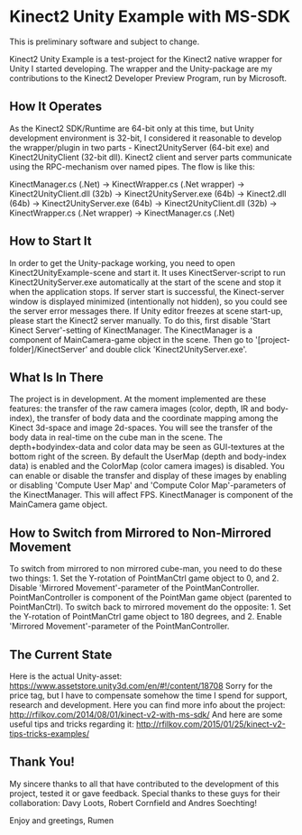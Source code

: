 Kinect2 Unity Example with MS-SDK
=================================

This is preliminary software and subject to change.

Kinect2 Unity Example is a test-project for the Kinect2 native wrapper for Unity I started developing. The wrapper and the Unity-package are my contributions to the Kinect2 Developer Preview Program, run by Microsoft.

How It Operates
---------------

As the Kinect2 SDK/Runtime are 64-bit only at this time, but Unity development environment is 32-bit, I considered it reasonable to develop the wrapper/plugin in two parts - Kinect2UnityServer (64-bit exe) and Kinect2UnityClient (32-bit dll). Kinect2 client and server parts communicate using the RPC-mechanism over named pipes. The flow is like this: 

KinectManager.cs (.Net) -> KinectWrapper.cs (.Net wrapper) -> Kinect2UnityClient.dll (32b) -> Kinect2UnityServer.exe (64b) -> Kinect2.dll (64b) -> Kinect2UnityServer.exe (64b) -> Kinect2UnityClient.dll (32b) -> KinectWrapper.cs (.Net wrapper) -> KinectManager.cs (.Net)

How to Start It
---------------

In order to get the Unity-package working, you need to open Kinect2UnityExample-scene and start it. It uses KinectServer-script to run Kinect2UnityServer.exe automatically at the start of the scene and stop it when the application stops. If server start is successful, the Kinect-server window is displayed minimized (intentionally not hidden), so you could see the server error messages there. If Unity editor freezes at scene start-up, please start the Kinect2 server manually. To do this, first disable 'Start Kinect Server'-setting of KinectManager. The KinectManager is a component of MainCamera-game object in the scene. Then go to '[project-folder]/KinectServer' and double click 'Kinect2UnityServer.exe'.

What Is In There
----------------

The project is in development. At the moment implemented are these features: the transfer of the raw camera images (color, depth, IR and body-index), the transfer of body data and the coordinate mapping among the Kinect 3d-space and image 2d-spaces. You will see the transfer of the body data in real-time on the cube man in the scene. The depth+bodyindex-data and color data may be seen as GUI-textures at the bottom right of the screen. By default the UserMap (depth and body-index data) is enabled and the ColorMap (color camera images) is disabled. You can enable or disable the transfer and display of these images by enabling or disabling 'Compute User Map' and 'Compute Color Map'-parameters of the KinectManager. This will affect FPS. KinectManager is component of the MainCamera game object.

How to Switch from Mirrored to Non-Mirrored Movement
----------------------------------------------------
To switch from mirrored to non mirrored cube-man, you need to do these two things: 1. Set the Y-rotation of PointManCtrl game object to 0, and 2. Disable 'Mirrored Movement'-parameter of the PointManController. PointManController is component of the PointMan game object (parented to PointManCtrl). To switch back to mirrored movement do the opposite: 1. Set the Y-rotation of PointManCtrl game object to 180 degrees, and 2. Enable 'Mirrored Movement'-parameter of the PointManController.

The Current State
-----------------
Here is the actual Unity-asset: https://www.assetstore.unity3d.com/en/#!/content/18708
Sorry for the price tag, but I have to compensate somehow the time I spend for support, research and development.
Here you can find more info about the project: http://rfilkov.com/2014/08/01/kinect-v2-with-ms-sdk/
And here are some useful tips and tricks regarding it: http://rfilkov.com/2015/01/25/kinect-v2-tips-tricks-examples/

Thank You!
-----------
My sincere thanks to all that have contributed to the development of this project, tested it or gave feedback. Special thanks to these guys for their collaboration: Davy Loots, Robert Cornfield and Andres Soechting!

Enjoy and greetings,
Rumen

